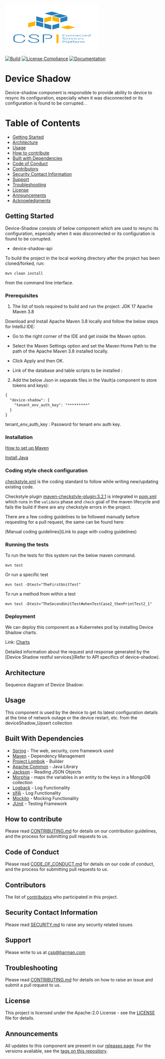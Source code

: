 [<img src="./images/logo.png" width="300" height="150"/>](logo.png)

[![Build](../../actions/workflows/maven-build.yml/badge.svg)](../../actions/workflows/maven-build.yml)
[![License Compliance](../../actions/workflows/license-compliance.yml/badge.svg)](../../actions/workflows/license-compliance.yml)
[![Documentation](../../actions/workflows/documentation.yml/badge.svg)](../../actions/workflows/documentation.yml)

# Device Shadow
Device-shadow component is responsible to provide ability to device to resync its configuration, especially when it was disconnected or its configuration is found to be corrupted.
.

# Table of Contents
* [Getting Started](#getting-started)
* [Architecture](#architecture)
* [Usage](#usage)
* [How to contribute](#how-to-contribute)
* [Built with Dependencies](#built-with-dependencies)
* [Code of Conduct](#code-of-conduct)
* [Contributors](#contributors)
* [Security Contact Information](#security-contact-information)
* [Support](#support)
* [Troubleshooting](#troubleshooting)
* [License](#license)
* [Announcements](#announcements)
* [Acknowledgments](#acknowledgments)


## Getting Started

Device-Shadow consists of below component which are used to resync its configuration, especially when it was disconnected or its configuration is found to be corrupted.

* device-shadow-api

To build the project in the local working directory after the project has been cloned/forked, run:

```mvn clean install```

from the command line interface.

### Prerequisites

1. The list of tools required to build and run the project:
    JDK 17
    Apache Maven 3.8

Download and Install Apache Maven 3.8 locally and follow the below steps for IntelliJ IDE:
* Go to the right corner of the IDE and get inside the Maven option.
* Select the Maven Settings option and set the Maven Home Path to the path of the Apache Maven 3.8 installed locally.
* Click Apply and then OK.


* Link of the database and table scripts to be installed : 

2. Add the below Json in separate files in the Vault(a component to store tokens and keys):

```
{
  "device-shadow": {
    "tenant_env_auth_key": "*********"
  }
}
```
tenant_env_auth_key : Password for tenant env auth key.

### Installation

[How to set up Maven](https://maven.apache.org/install.html)

[Install Java](https://www.tutorials24x7.com/java/how-to-install-openjdk-17-on-windows)


### Coding style check configuration

[checkstyle.xml](./checkstyle.xml) is the coding standard to follow while writing new/updating existing code.

Checkstyle plugin [maven-checkstyle-plugin:3.2.1](https://maven.apache.org/plugins/maven-checkstyle-plugin/) is integrated in [pom.xml](./pom.xml) which runs in the `validate` phase and `check` goal of the maven lifecycle and fails the build if there are any checkstyle errors in the project.

There are a few coding guidelines to be followed manually before requesting for a pull request, the same can be found here:

[Manual coding guidelines](Link to page with coding guidelines)


### Running the tests

To run the tests for this system run the below maven command.

```mvn test```

Or run a specific test

```mvn test -Dtest="TheFirstUnitTest"```

To run a method from within a test

```mvn test -Dtest="TheSecondUnitTest#whenTestCase2_thenPrintTest2_1"```

### Deployment

We can deploy this component as a Kubernetes pod by installing Device Shadow charts.

Link:
[Charts](../../../csp-opensource-charts/tree/main/device-shadow)

Detailed information about the request and response generated by the [Device Shadow restful services](Refer to API specifics of device-shadow).

## Architecture

Sequence diagram of Device Shadow:

## Usage

This component is used by the device to get its latest configuration details at the time of network outage or the device restart, etc. from the deviceShadow_Upsert collection

## Built With Dependencies

* [Spring](https://spring.io/projects/spring-framework) - The web, security, core framework used
* [Maven](https://maven.apache.org/) - Dependency Management
* [Project Lombok](https://projectlombok.org/) - Builder
* [Apache Common](https://commons.apache.org/proper/commons-lang/) - Java Library
* [Jackson](https://github.com/FasterXML) - Reading JSON Objects
* [Morphia](https://morphia.dev/landing/index.html) -  maps the variables in an entity to the keys in a MongoDB collection
* [Logback](https://logback.qos.ch/) - Log Functionality
* [slf4j](https://www.slf4j.org/) - Log Functionality
* [Mockito](https://site.mockito.org/) - Mocking Functionality
* [JUnit](https://junit.org/) - Testing Framework

## How to contribute

Please read [CONTRIBUTING.md](./CONTRIBUTING.md) for details on our contribution guidelines, and the process for submitting pull requests to us.

## Code of Conduct

Please read [CODE_OF_CONDUCT.md](./CODE_OF_CONDUCT.md) for details on our code of conduct, and the process for submitting pull requests to us.

## Contributors

The list of [contributors](../../graphs/contributors) who participated in this project.

## Security Contact Information

Please read [SECURITY.md](./SECURITY.md) to raise any security related issues.

## Support

Please write to us at [csp@harman.com](mailto:csp@harman.com)

## Troubleshooting

Please read [CONTRIBUTING.md](./CONTRIBUTING.md) for details on how to raise an issue and submit a pull request to us.

## License

This project is licensed under the Apache-2.0 License - see the [LICENSE](./LICENSE) file for details.

## Announcements

All updates to this component are present in our [releases page](../../releases).
For the versions available, see the [tags on this repository](../../tags).